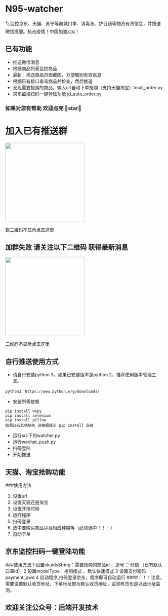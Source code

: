# N95-watcher
 🏷️监控京东、天猫、苏宁等商城口罩、消毒液、护目镜等物资有货信息，并推送微信提醒。抗击疫情！中国加油🇨🇳！

## 已有功能
- 推送微信消息
- 根据商品列表监控商品
- 最新：推送商品页面截图，方便甄别有效信息
- 根据已有接口查询商品并检查，然后推送
- 发现需要抢购的商品，输入url自动下单抢购（支持天猫淘宝）tmall_order.py 
- 京东监控扫码一键登陆功能 jd_auto_order.py


### 如果对您有帮助 欢迎点亮 🌟star🌟
# 加入已有推送群
<img src="https://s2.ax1x.com/2020/02/14/1XV238.jpg" width="250" align=center>

[群二维码不显示点击这里](https://s2.ax1x.com/2020/02/14/1XV238.jpg)

## 加群失败 请关注以下二维码 获得最新消息
<img src="http://chuantu.xyz/t6/715/1581144518x2728303411.jpg" width="250" align=center>

[二维码不显示点击这里](http://chuantu.xyz/t6/715/1581144518x2728303411.jpg)


## 自行推送使用方式
- 请自行安装python 3，如果已安装版本是python 2，推荐使用版本管理工具。
```buildoutcfg
python3：https://www.python.org/downloads/
```
- 安装所需依赖
```buildoutcfg
pip install wxpy
pip install selenium
pip install pillow
如果还有其他缺失 请根据提示 pip install 安装
```
- 运行src下的watcher.py
- 运行wechat_push.py
- 扫码登陆
- 开始推送

## 天猫、淘宝抢购功能
###使用方法
1. 设置url
2. 设置天猫还是淘宝
3. 设置开抢时间
4. 运行程序
5. 扫码登录
6. 选中要购买商品以及相应种类等（必须选中！！！）
7. 自动下单

## 京东监控扫码一键登陆功能
###使用方法
1 设置skuidsString：需要抢购的商品id ，逗号 ',' 分割 （已有默认口罩id）
2 设置modelType：抢购模式 ，默认快速模式
3 设置支付密码 payment_pwd
4 启动程序,扫码登录京东，程序即可自动运行
####！！！注意，需要设置默认收货地址，下单地址即为默认收货地址，监测有货也是以此地址监测。

## 欢迎关注公众号：后端开发技术

